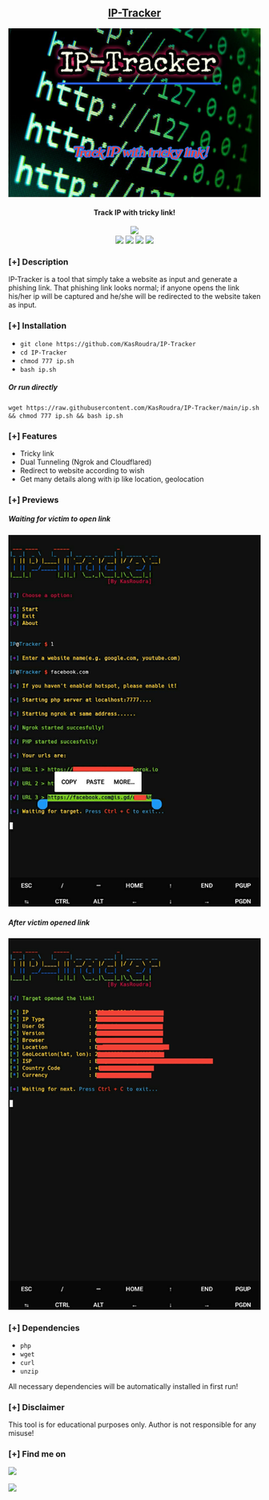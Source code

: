 <h2 align="center"><u>IP-Tracker</u></h2>

![IP-Tracker](banner.png)
<h4 align="center"> Track IP with tricky link! </h4>

<p align="center">
    <img src="https://img.shields.io/github/license/KasRoudra/IP-Tracker?style=for-the-badge&color=blue">
<br>
    <img src="https://img.shields.io/badge/Author-KasRoudra-magenta?style=flat-square">
    <img src="https://img.shields.io/badge/Open%20Source-Yes-orange?style=flat-square">
    <img src="https://img.shields.io/badge/Maintained-Yes-cyan?style=flat-square">
    <img src="https://img.shields.io/badge/Written%20In-Shell-blue?style=flat-square">
</p>

### [+] Description
IP-Tracker is a tool that simply take a website as input and generate a phishing link. That phishing link looks normal; if anyone opens the link his/her ip will be captured and he/she will be redirected to the website taken as input.

### [+] Installation
 - `git clone https://github.com/KasRoudra/IP-Tracker`
 - `cd IP-Tracker`
 - `chmod 777 ip.sh`
 - `bash ip.sh`

##### Or run directly
```
wget https://raw.githubusercontent.com/KasRoudra/IP-Tracker/main/ip.sh && chmod 777 ip.sh && bash ip.sh
```

### [+] Features
 - Tricky link
 - Dual Tunneling (Ngrok and Cloudflared)
 - Redirect to website according to wish
 - Get many details along with ip like location, geolocation

### [+] Previews

##### Waiting for victim to open link
![b](before.jpg)

##### After victim opened link
![a](after.jpg)


### [+] Dependencies
 - `php`
 - `wget`
 - `curl`
 - `unzip`

All necessary dependencies will be automatically installed in first run!

### [+] Disclaimer 
This tool is for educational purposes only. Author is not responsible for any misuse!

### [+] Find me on 
<a href="mailto:kasroudrakrd@gmail.com" target="_blank"><img src="https://img.shields.io/badge/Email-kasroudrakrd@gmail.com-blue?style=for-the-badge&logo=gmail"></a>

<a href="https://m.me/KasRoudra" target="_blank"><img src="https://img.shields.io/badge/Messenger-KasRoudra-blue?style=for-the-badge&logo=messenger"></a>

